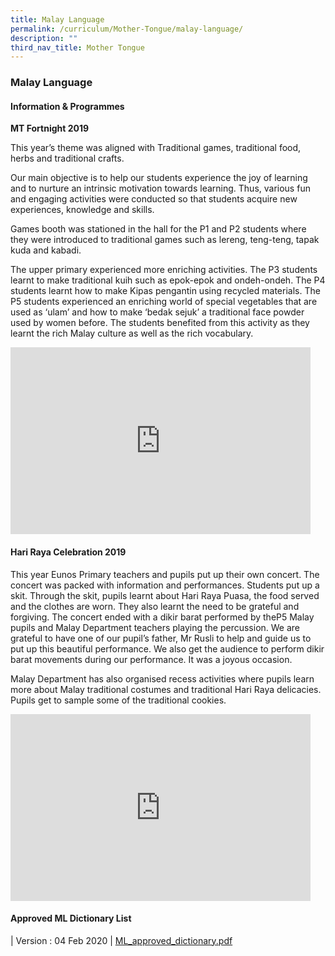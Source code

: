 ```yaml
---
title: Malay Language
permalink: /curriculum/Mother-Tongue/malay-language/
description: ""
third_nav_title: Mother Tongue
---
```

### Malay Language

#### Information &amp; Programmes


**MT Fortnight 2019**
	
This year’s theme was aligned with Traditional games, traditional food, herbs and traditional crafts.
	
Our main objective is to help our students experience the joy of learning and to nurture an intrinsic motivation towards learning. Thus, various fun and engaging activities were conducted so that students acquire new experiences, knowledge and skills.
	
Games booth was stationed in the hall for the P1 and P2 students where they were introduced to traditional games such as lereng, teng-teng, tapak kuda and kabadi.
	
The upper primary experienced more enriching activities. The P3 students learnt to make traditional kuih such as epok-epok and ondeh-ondeh. The P4 students learnt how to make Kipas pengantin using recycled materials. The P5 students experienced an enriching world of special vegetables that are used as ‘ulam’ and how to make ‘bedak sejuk’ a traditional face powder used by women before. The students benefited from this activity as they learnt the rich Malay culture as well as the rich vocabulary.

<iframe allowfullscreen="true" height="299" width="480" frameborder="0" src="https://docs.google.com/presentation/d/e/2PACX-1vRopV-M8v8cR6ENai2k_Fo-MXwQhmen_BinHA2J3bVlcs0PgOcESEej05dmJdJ98QsbRmM8eeYcqW0l/embed?start=false&amp;loop=false&amp;delayms=5000"></iframe>

#### Hari Raya Celebration 2019

This year Eunos Primary teachers and pupils put up their own concert. The concert was packed with information and performances. Students put up a skit. Through the skit, pupils learnt about Hari Raya Puasa, the food served and the clothes are worn. They also learnt the need to be grateful and forgiving. The concert ended with a dikir barat performed by theP5 Malay pupils and Malay Department teachers playing the percussion. We are grateful to have one of our pupil’s father, Mr Rusli to help and guide us to put up this beautiful performance. We also get the audience to perform dikir barat movements during our performance. It was a joyous occasion.

  
Malay Department has also organised recess activities where pupils learn more about Malay traditional costumes and traditional Hari Raya delicacies. Pupils get to sample some of the traditional cookies.

<iframe allowfullscreen="true" height="299" width="480" frameborder="0" src="https://docs.google.com/presentation/d/e/2PACX-1vSVt6X9lkytYQzWfuyqxExzaaE8zjDD3keJA2p6sHgnknbLpXRIyvYdJI2I37Ta74Tf2dGN3BLBG-qs/embed?start=false&amp;loop=false&amp;delayms=5000"></iframe>

#### Approved ML Dictionary List

| Version : 04 Feb 2020 | [ML\_approved\_dictionary.pdf](/files/ML_approved_dictionary.pdf)